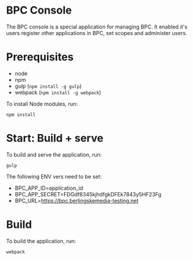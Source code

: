 # BPC Console

The BPC console is a special application for managing BPC. It enabled it's users register other applications in BPC, set scopes and administer users.

# Prerequisites

* node
* npm
* gulp (`npm install -g gulp`)
* webpack (`npm install -g webpack`)

To install Node modules, run:

```
npm install
```

# Start: Build + serve

To build and serve the application, run:

```
gulp
```

The following ENV vers need to be set:

* BPC_APP_ID=application_id
* BPC_APP_SECRET=FDGdf8345kjhdfgkDFEk7843y5HF23Fg
* BPC_URL=https://bpc.berlingskemedia-testing.net

# Build

To build the application, run:

```
webpack
```
